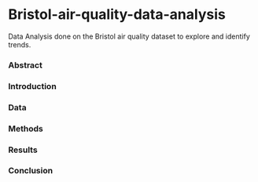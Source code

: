 # Bristol-air-quality-data-analysis
Data Analysis done on the Bristol air quality dataset to explore and identify trends.

### Abstract

### Introduction

### Data

### Methods

### Results

### Conclusion
